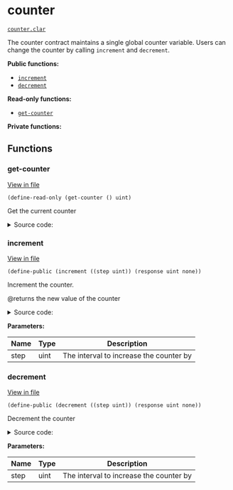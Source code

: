 # counter

[`counter.clar`](../contracts/counter.clar)

The counter contract maintains a single global counter variable. Users can
change the counter by calling `increment` and `decrement`.

**Public functions:**

- [`increment`](#increment)
- [`decrement`](#decrement)

**Read-only functions:**

- [`get-counter`](#get-counter)

**Private functions:**

## Functions

### get-counter

[View in file](../contracts/counter.clar#L9)

`(define-read-only (get-counter () uint)`

Get the current counter

<details>
  <summary>Source code:</summary>

```clarity
(define-read-only (get-counter)
  (var-get counter)
)
```

</details>

### increment

[View in file](../contracts/counter.clar#L18)

`(define-public (increment ((step uint)) (response uint none))`

Increment the counter.

@returns the new value of the counter

<details>
  <summary>Source code:</summary>

```clarity
(define-public (increment (step uint))
  (let (
    (new-val (+ step (var-get counter)))
  ) 
  ;; #[allow(unchecked_data)]
  (var-set counter new-val)
  (print { object: "counter", action: "incremented", value: new-val })
  (ok new-val))
)
```

</details>

**Parameters:**

| Name | Type | Description                             |
| ---- | ---- | --------------------------------------- |
| step | uint | The interval to increase the counter by |

### decrement

[View in file](../contracts/counter.clar#L31)

`(define-public (decrement ((step uint)) (response uint none))`

Decrement the counter

<details>
  <summary>Source code:</summary>

```clarity
(define-public (decrement (step uint))
  (let (
    (new-val (- (var-get counter) step))
  ) 
  ;; #[allow(unchecked_data)]
  (var-set counter new-val)
  (print { object: "counter", action: "decremented", value: new-val })
  (ok new-val))
)
```

</details>

**Parameters:**

| Name | Type | Description                             |
| ---- | ---- | --------------------------------------- |
| step | uint | The interval to increase the counter by |
